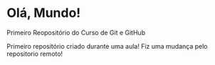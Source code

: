 # Olá, Mundo!
 Primeiro Reopositório do Curso de Git e GitHub

 Primeiro repositório criado durante uma aula! 
 Fiz uma mudança pelo repositorio remoto!
